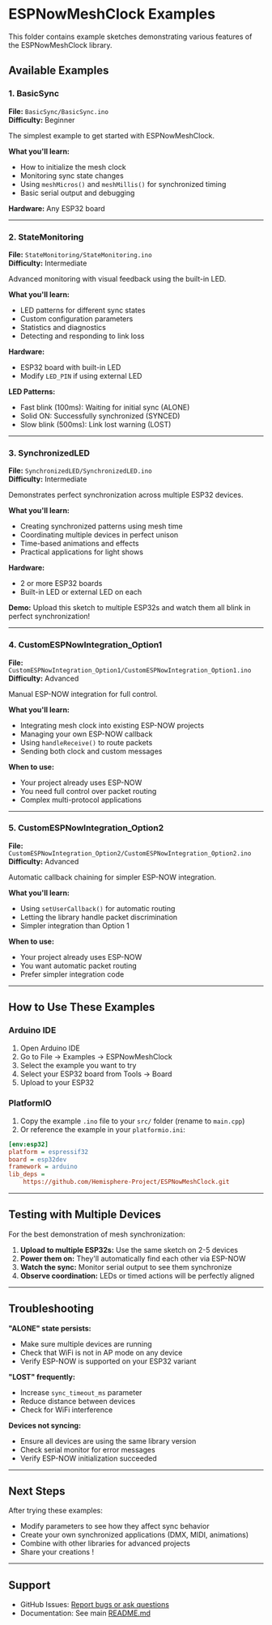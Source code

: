 # ESPNowMeshClock Examples

This folder contains example sketches demonstrating various features of the ESPNowMeshClock library.

## Available Examples

### 1. BasicSync
**File:** `BasicSync/BasicSync.ino`  
**Difficulty:** Beginner

The simplest example to get started with ESPNowMeshClock.

**What you'll learn:**
- How to initialize the mesh clock
- Monitoring sync state changes
- Using `meshMicros()` and `meshMillis()` for synchronized timing
- Basic serial output and debugging

**Hardware:** Any ESP32 board

---

### 2. StateMonitoring
**File:** `StateMonitoring/StateMonitoring.ino`  
**Difficulty:** Intermediate

Advanced monitoring with visual feedback using the built-in LED.

**What you'll learn:**
- LED patterns for different sync states
- Custom configuration parameters
- Statistics and diagnostics
- Detecting and responding to link loss

**Hardware:** 
- ESP32 board with built-in LED
- Modify `LED_PIN` if using external LED

**LED Patterns:**
- Fast blink (100ms): Waiting for initial sync (ALONE)
- Solid ON: Successfully synchronized (SYNCED)
- Slow blink (500ms): Link lost warning (LOST)

---

### 3. SynchronizedLED
**File:** `SynchronizedLED/SynchronizedLED.ino`  
**Difficulty:** Intermediate

Demonstrates perfect synchronization across multiple ESP32 devices.

**What you'll learn:**
- Creating synchronized patterns using mesh time
- Coordinating multiple devices in perfect unison
- Time-based animations and effects
- Practical applications for light shows

**Hardware:**
- 2 or more ESP32 boards
- Built-in LED or external LED on each

**Demo:**
Upload this sketch to multiple ESP32s and watch them all blink in perfect synchronization!

---

### 4. CustomESPNowIntegration_Option1
**File:** `CustomESPNowIntegration_Option1/CustomESPNowIntegration_Option1.ino`  
**Difficulty:** Advanced

Manual ESP-NOW integration for full control.

**What you'll learn:**
- Integrating mesh clock into existing ESP-NOW projects
- Managing your own ESP-NOW callback
- Using `handleReceive()` to route packets
- Sending both clock and custom messages

**When to use:**
- Your project already uses ESP-NOW
- You need full control over packet routing
- Complex multi-protocol applications

---

### 5. CustomESPNowIntegration_Option2
**File:** `CustomESPNowIntegration_Option2/CustomESPNowIntegration_Option2.ino`  
**Difficulty:** Advanced

Automatic callback chaining for simpler ESP-NOW integration.

**What you'll learn:**
- Using `setUserCallback()` for automatic routing
- Letting the library handle packet discrimination
- Simpler integration than Option 1

**When to use:**
- Your project already uses ESP-NOW
- You want automatic packet routing
- Prefer simpler integration code

---

## How to Use These Examples

### Arduino IDE
1. Open Arduino IDE
2. Go to File → Examples → ESPNowMeshClock
3. Select the example you want to try
4. Select your ESP32 board from Tools → Board
5. Upload to your ESP32

### PlatformIO
1. Copy the example `.ino` file to your `src/` folder (rename to `main.cpp`)
2. Or reference the example in your `platformio.ini`:
```ini
[env:esp32]
platform = espressif32
board = esp32dev
framework = arduino
lib_deps = 
    https://github.com/Hemisphere-Project/ESPNowMeshClock.git
```

---

## Testing with Multiple Devices

For the best demonstration of mesh synchronization:

1. **Upload to multiple ESP32s:** Use the same sketch on 2-5 devices
2. **Power them on:** They'll automatically find each other via ESP-NOW
3. **Watch the sync:** Monitor serial output to see them synchronize
4. **Observe coordination:** LEDs or timed actions will be perfectly aligned

---

## Troubleshooting

**"ALONE" state persists:**
- Make sure multiple devices are running
- Check that WiFi is not in AP mode on any device
- Verify ESP-NOW is supported on your ESP32 variant

**"LOST" frequently:**
- Increase `sync_timeout_ms` parameter
- Reduce distance between devices
- Check for WiFi interference

**Devices not syncing:**
- Ensure all devices are using the same library version
- Check serial monitor for error messages
- Verify ESP-NOW initialization succeeded

---

## Next Steps

After trying these examples:
- Modify parameters to see how they affect sync behavior
- Create your own synchronized applications (DMX, MIDI, animations)
- Combine with other libraries for advanced projects
- Share your creations !

---

## Support

- GitHub Issues: [Report bugs or ask questions](https://github.com/Hemisphere-Project/ESPNowMeshClock/issues)
- Documentation: See main [README.md](../README.md)
